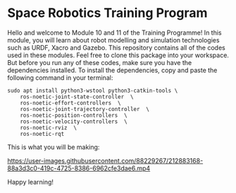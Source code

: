 # Space Robotics Training Program
Hello and welcome to Module 10 and 11 of the Training Programme! In this module, you will learn about robot modelling and simulation technologies such as URDF, Xacro and Gazebo. This repository contains all of the codes used in these modules. Feel free to clone this package into your workspace. But before you run any of these codes, make sure you have the dependencies installed. To install the dependencies, copy and paste the following command in your terminal:

```
sudo apt install python3-wstool python3-catkin-tools \
	ros-noetic-joint-state-controller  \
	ros-noetic-effort-controllers  \
	ros-noetic-joint-trajectory-controller  \
	ros-noetic-position-controllers  \
	ros-noetic-velocity-controllers  \
	ros-noetic-rviz  \
	ros-noetic-rqt
```
This is what you will be making:

https://user-images.githubusercontent.com/88229267/212883168-88a3d3c0-419c-4725-8386-6962cfe3dae6.mp4

Happy learning!

